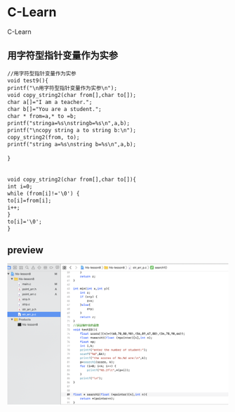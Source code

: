 # C-Learn
C-Learn


## 用字符型指针变量作为实参
~~~
//用字符型指针变量作为实参
void test9(){
printf("\n用字符型指针变量作为实参\n");
void copy_string2(char from[],char to[]);
char a[]="I am a teacher.";
char b[]="You are a student.";
char * from=a,* to =b;
printf("stringa=%s\nstringb=%s\n",a,b);
printf("\ncopy string a to string b:\n");
copy_string2(from, to);
printf("string a=%s\nstring b=%s\n",a,b);

}


void copy_string2(char from[],char to[]){
int i=0;
while (from[i]!='\0') {
to[i]=from[i];
i++;
}
to[i]='\0';
}

~~~

## preview
![WechatIMG3.png](WechatIMG3.png)
